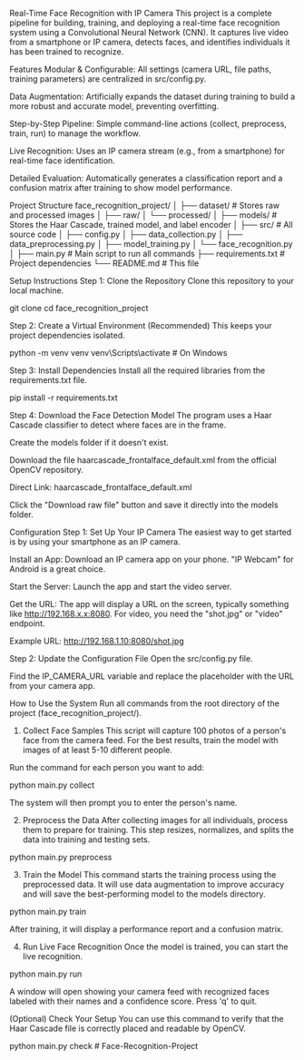 Real-Time Face Recognition with IP Camera
This project is a complete pipeline for building, training, and deploying a real-time face recognition system using a Convolutional Neural Network (CNN). It captures live video from a smartphone or IP camera, detects faces, and identifies individuals it has been trained to recognize.

Features
Modular & Configurable: All settings (camera URL, file paths, training parameters) are centralized in src/config.py.

Data Augmentation: Artificially expands the dataset during training to build a more robust and accurate model, preventing overfitting.

Step-by-Step Pipeline: Simple command-line actions (collect, preprocess, train, run) to manage the workflow.

Live Recognition: Uses an IP camera stream (e.g., from a smartphone) for real-time face identification.

Detailed Evaluation: Automatically generates a classification report and a confusion matrix after training to show model performance.

Project Structure
face_recognition_project/
│
├── dataset/              # Stores raw and processed images
│   ├── raw/
│   └── processed/
│
├── models/               # Stores the Haar Cascade, trained model, and label encoder
│
├── src/                  # All source code
│   ├── config.py
│   ├── data_collection.py
│   ├── data_preprocessing.py
│   ├── model_training.py
│   └── face_recognition.py
│
├── main.py               # Main script to run all commands
├── requirements.txt      # Project dependencies
└── README.md             # This file

Setup Instructions
Step 1: Clone the Repository
Clone this repository to your local machine.

git clone <your-repository-url>
cd face_recognition_project

Step 2: Create a Virtual Environment (Recommended)
This keeps your project dependencies isolated.

python -m venv venv
venv\Scripts\activate  # On Windows

Step 3: Install Dependencies
Install all the required libraries from the requirements.txt file.

pip install -r requirements.txt

Step 4: Download the Face Detection Model
The program uses a Haar Cascade classifier to detect where faces are in the frame.

Create the models folder if it doesn't exist.

Download the file haarcascade_frontalface_default.xml from the official OpenCV repository.

Direct Link: haarcascade_frontalface_default.xml

Click the "Download raw file" button and save it directly into the models folder.

Configuration
Step 1: Set Up Your IP Camera
The easiest way to get started is by using your smartphone as an IP camera.

Install an App: Download an IP camera app on your phone. "IP Webcam" for Android is a great choice.

Start the Server: Launch the app and start the video server.

Get the URL: The app will display a URL on the screen, typically something like http://192.168.x.x:8080. For video, you need the "shot.jpg" or "video" endpoint.

Example URL: http://192.168.1.10:8080/shot.jpg

Step 2: Update the Configuration File
Open the src/config.py file.

Find the IP_CAMERA_URL variable and replace the placeholder with the URL from your camera app.

How to Use the System
Run all commands from the root directory of the project (face_recognition_project/).

1. Collect Face Samples
This script will capture 100 photos of a person's face from the camera feed. For the best results, train the model with images of at least 5-10 different people.

Run the command for each person you want to add:

python main.py collect

The system will then prompt you to enter the person's name.

2. Preprocess the Data
After collecting images for all individuals, process them to prepare for training. This step resizes, normalizes, and splits the data into training and testing sets.

python main.py preprocess

3. Train the Model
This command starts the training process using the preprocessed data. It will use data augmentation to improve accuracy and will save the best-performing model to the models directory.

python main.py train

After training, it will display a performance report and a confusion matrix.

4. Run Live Face Recognition
Once the model is trained, you can start the live recognition.

python main.py run

A window will open showing your camera feed with recognized faces labeled with their names and a confidence score. Press 'q' to quit.

(Optional) Check Your Setup
You can use this command to verify that the Haar Cascade file is correctly placed and readable by OpenCV.

python main.py check
#   F a c e - R e c o g n i t i o n - P r o j e c t  
 